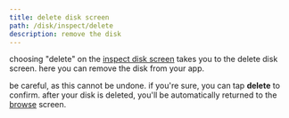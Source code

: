 ```yaml
---
title: delete disk screen
path: /disk/inspect/delete
description: remove the disk
---
```


choosing "delete" on the [inspect disk screen][inspect] takes you to the delete disk screen.
here you can remove the disk from your app.

be careful, as this cannot be undone.
if you're sure, you can tap **delete** to confirm.
after your disk is deleted, you'll be automatically returned to the [browse] screen.

[browse]: /disk/browse
[inspect]: /disk/inspect
